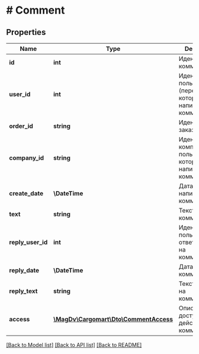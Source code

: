 # # Comment

## Properties

Name | Type | Description | Notes
------------ | ------------- | ------------- | -------------
**id** | **int** | Идентификатор комментария |
**user_id** | **int** | Идентификатор пользователя (перевозчика), который написал комментарий |
**order_id** | **string** | Идентификатор заказа |
**company_id** | **string** | Идентификатор компании, пользователь которой написал комментарий |
**create_date** | **\DateTime** | Дата написания комментария |
**text** | **string** | Текст комментария |
**reply_user_id** | **int** | Идентификатор пользователя, ответившего на комментарий | [optional]
**reply_date** | **\DateTime** | Дата ответа на комментарий | [optional]
**reply_text** | **string** | Текст ответа на комментарий | [optional]
**access** | [**\MagDv\Cargomart\Dto\CommentAccess**](CommentAccess.md) | Описание доступных действий по комментарию |

[[Back to Model list]](../../README.md#models) [[Back to API list]](../../README.md#endpoints) [[Back to README]](../../README.md)
